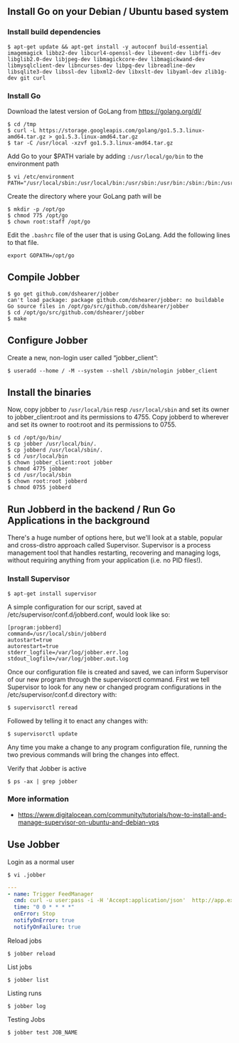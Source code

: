 ## Install Go on your Debian / Ubuntu based system

### Install build dependencies
```
$ apt-get update && apt-get install -y autoconf build-essential imagemagick libbz2-dev libcurl4-openssl-dev libevent-dev libffi-dev libglib2.0-dev libjpeg-dev libmagickcore-dev libmagickwand-dev libmysqlclient-dev libncurses-dev libpq-dev libreadline-dev libsqlite3-dev libssl-dev libxml2-dev libxslt-dev libyaml-dev zlib1g-dev git curl
```

### Install Go

Download the latest version of GoLang from https://golang.org/dl/
```
$ cd /tmp
$ curl -L https://storage.googleapis.com/golang/go1.5.3.linux-amd64.tar.gz > go1.5.3.linux-amd64.tar.gz
$ tar -C /usr/local -xzvf go1.5.3.linux-amd64.tar.gz
```

Add Go to your $PATH variale by adding `:/usr/local/go/bin` to the environment path
```
$ vi /etc/environment
PATH="/usr/local/sbin:/usr/local/bin:/usr/sbin:/usr/bin:/sbin:/bin:/usr/games:/usr/local/games:/usr/local/go/bin"
```

Create the directory where your GoLang path will be
```
$ mkdir -p /opt/go
$ chmod 775 /opt/go
$ chown root:staff /opt/go
```

Edit the `.bashrc` file of the user that is using GoLang. Add the following lines to that file.
```
export GOPATH=/opt/go
```

## Compile Jobber
```
$ go get github.com/dshearer/jobber
can't load package: package github.com/dshearer/jobber: no buildable Go source files in /opt/go/src/github.com/dshearer/jobber
$ cd /opt/go/src/github.com/dshearer/jobber
$ make
```

## Configure Jobber

Create a new, non-login user called “jobber_client”:

```
$ useradd --home / -M --system --shell /sbin/nologin jobber_client
```

## Install the binaries

Now, copy jobber to `/usr/local/bin` resp `/usr/local/sbin` and set its owner to jobber_client:root and its permissions to 4755. Copy jobberd to wherever and set its owner to root:root and its permissions to 0755.

```
$ cd /opt/go/bin/
$ cp jobber /usr/local/bin/.
$ cp jobberd /usr/local/sbin/.
$ cd /usr/local/bin
$ chown jobber_client:root jobber
$ chmod 4775 jobber
$ cd /usr/local/sbin
$ chown root:root jobberd
$ chmod 0755 jobberd
```

## Run Jobberd in the backend / Run Go Applications in the background

There's a huge number of options here, but we'll look at a stable, popular and cross-distro approach called Supervisor. Supervisor is a process management tool that handles restarting, recovering and managing logs, without requiring anything from your application (i.e. no PID files!).

### Install Supervisor
```
$ apt-get install supervisor
```

A simple configuration for our script, saved at /etc/supervisor/conf.d/jobberd.conf, would look like so:

```
[program:jobberd]
command=/usr/local/sbin/jobberd
autostart=true
autorestart=true
stderr_logfile=/var/log/jobber.err.log
stdout_logfile=/var/log/jobber.out.log
```

Once our configuration file is created and saved, we can inform Supervisor of our new program through the supervisorctl command. First we tell Supervisor to look for any new or changed program configurations in the /etc/supervisor/conf.d directory with:

```
$ supervisorctl reread
```

Followed by telling it to enact any changes with:

```
$ supervisorctl update
```
Any time you make a change to any program configuration file, running the two previous commands will bring the changes into effect.

Verify that Jobber is active
```
$ ps -ax | grep jobber
```

### More information

* https://www.digitalocean.com/community/tutorials/how-to-install-and-manage-supervisor-on-ubuntu-and-debian-vps

## Use Jobber

Login as a normal user
```
$ vi .jobber
```

```yaml
---
- name: Trigger FeedManager
  cmd: curl -u user:pass -i -H 'Accept:application/json'  http://app.example.com/trigger
  time: "0 0 * * * *"
  onError: Stop
  notifyOnError: true
  notifyOnFailure: true
```

Reload jobs

```
$ jobber reload
```

List jobs

```
$ jobber list
```

Listing runs

```
$ jobber log
```

Testing Jobs

```
$ jobber test JOB_NAME
```
